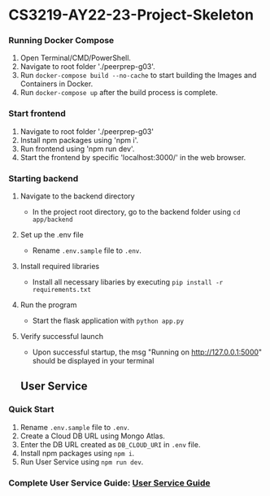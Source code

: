 # CS3219-AY22-23-Project-Skeleton


### Running Docker Compose
1. Open Terminal/CMD/PowerShell.
2. Navigate to root folder './peerprep-g03'.
3. Run `docker-compose build --no-cache` to start building the Images and Containers in Docker.
4. Run `docker-compose up` after the build process is complete.


### Start frontend
1. Navigate to root folder './peerprep-g03'
2. Install npm packages using 'npm i'.
3. Run frontend using 'npm run dev'.
4. Start the frontend by specific 'localhost:3000/' in the web browser.


### Starting backend
1. Navigate to the backend directory
    - In the project root directory, go to the backend folder using `cd app/backend`
2. Set up the .env file
    - Rename `.env.sample` file to `.env`.
3. Install required libraries
    - Install all necessary libaries by executing `pip install -r requirements.txt`
4.  Run the program
    - Start the flask application with `python app.py`
5. Verify successful launch 
    - Upon successful startup, the msg "Running on http://127.0.0.1:5000" should be displayed in your terminal


    ## User Service

### Quick Start
1. Rename `.env.sample` file to `.env`.
2. Create a Cloud DB URL using Mongo Atlas.
3. Enter the DB URL created as `DB_CLOUD_URI` in `.env` file.
4. Install npm packages using `npm i`.
5. Run User Service using `npm run dev`.

### Complete User Service Guide: [User Service Guide](./user-service/README.md)
